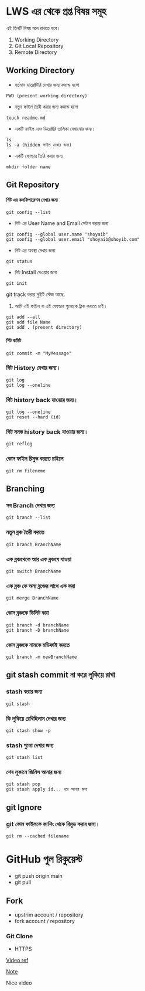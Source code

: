 # LWS এর থেকে প্রপ্ত বিষয় সমূহ

এই তিনটি বিষয় মনে রাখতে হবে।

1. Working Directory
2. Git Local Repository
3. Remote Directory

## Working Directory

- বর্তমান ডারেক্টটরি দেখার জন্য কমান্ড হলো

```
PWD (present working directory)
```

- নতুন ফাইল তৈরী করার জন্য কমান্ড হলো

```
touch readme.md
```

- একটি ফাইল এবং ডিরেক্টরি তালিকা দেখানোর জন্য।

```
ls
ls -a (hidden ফাইল দেখার জন্য)
```

- একটি ফোল্ডার তৈরি করার জন্য

```
mkdir folder name
```

## Git Repository

#### গিট এর কনফিগারেশন দেখার জন্য

```
git config --list
```

- গিট এর User Name and Email সেটাপ করার জন্য

```
git config --global user.name "shoyaib"
git config --global user.email "shoyaib@shoyib.com"
```

- গিট এর অবস্থা দেখার জন্য

```
git status
```

- গিট Install দেওয়ার জন্য

```
git init
```

git track করার দুইটি স্টেজ আছে.

1. আমি এই ফাইল বা এই ফোল্ডার গুলোকে ট্রাক করাতে চাই।

```
git add --all
git add file Name
git add . (present directory)

```

#### গিট কমিট

```
git commit -m "MyMessage"

```

### গিট History দেখার জন্য।

```
git log
git log --oneline
```

### গিট history back যাওয়ার জন্য।

```
git log --oneline
git reset --hard (id)
```

### গিট সমস্ত history back যাওয়ার জন্য।

```
git reflog
```

### কোন ফাইল রিমুভ করতে চাইলে

```
git rm fileneme
```

## Branching

### সব Branch দেখার জন্য

```
git branch --list
```

### নতুন ব্রঞ্চ তৈরী করতে

```
git branch BranchName
```

### এক ব্রঞ্চথেকে আর এক ব্রঞ্চযে যাওয়া

```
git switch BranchName
```

### এক ব্রঞ্চ কে অন্য ব্রঞ্চের সাথে এক করা

```
git merge BranchName
```

### কোন ব্রঞ্চকে ডিলিট করা

```
git branch -d branchName
git branch -D branchName

```

### কোন ব্রঞ্চকে নামকে মডিফাই করতে

```
git branch -m newBranchName

```

## git stash commit না করে লুকিয়ে রাখা

### stash করার জন্য

```
git stash

```

### কি লুকিয়ে রেখিছিলাম দেখার জন্য

```
git stash show -p

```

### stash গুলো দেখার জন্য

```
git stash list

```

### শেষ লুকানে জিনিস আনার জন্য

```
git stash pop
git stash apply id... ধরে আনার জন্য

```

## git Ignore

### git কোন ফাইলকে ক্যশিং থেকে রিমুভ করার জন্য।

```
git rm --cached filename

```

# GitHub পুল রিকুয়েস্ট

- git push origin main
- git pull

## Fork

- upstrim account / repository
- fork account / repository

### Git Clone

- HTTPS

[Video ref](https://youtu.be/l2yIQfnuexc)

[Note](https://docs.google.com/document/d/1k1UzYRerLRgFwj3DoCLa6ElWI3Fh7is0Csn7G32y0b4/edit)

Nice video
